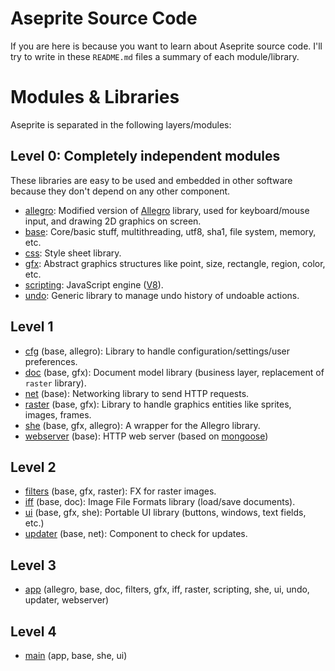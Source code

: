 # Aseprite Source Code

If you are here is because you want to learn about Aseprite source
code. I'll try to write in these `README.md` files a summary of each
module/library.

# Modules & Libraries

Aseprite is separated in the following layers/modules:

## Level 0: Completely independent modules

These libraries are easy to be used and embedded in other software
because they don't depend on any other component.

  * [allegro](allegro/): Modified version of [Allegro](http://alleg.sourceforge.net/) library, used for keyboard/mouse input, and drawing 2D graphics on screen.
  * [base](base/): Core/basic stuff, multithreading, utf8, sha1, file system, memory, etc.
  * [css](css/): Style sheet library.
  * [gfx](gfx/): Abstract graphics structures like point, size, rectangle, region, color, etc.
  * [scripting](scripting/): JavaScript engine ([V8](https://code.google.com/p/v8/)).
  * [undo](undo/): Generic library to manage undo history of undoable actions.

## Level 1

  * [cfg](cfg/) (base, allegro): Library to handle configuration/settings/user preferences.
  * [doc](doc/) (base, gfx): Document model library (business layer, replacement of `raster` library).
  * [net](net/) (base): Networking library to send HTTP requests.
  * [raster](raster/) (base, gfx): Library to handle graphics entities like sprites, images, frames.
  * [she](she/) (base, gfx, allegro): A wrapper for the Allegro library.
  * [webserver](webserver/) (base): HTTP web server (based on [mongoose](https://github.com/valenok/mongoose))

## Level 2

  * [filters](filters/) (base, gfx, raster): FX for raster images.
  * [iff](iff/) (base, doc): Image File Formats library (load/save documents).
  * [ui](ui/) (base, gfx, she): Portable UI library (buttons, windows, text fields, etc.)
  * [updater](updater/) (base, net): Component to check for updates.

## Level 3

  * [app](app/) (allegro, base, doc, filters, gfx, iff, raster, scripting, she, ui, undo, updater, webserver)

## Level 4

  * [main](main/) (app, base, she, ui)
